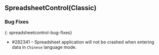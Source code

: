 ﻿## SpreadsheetControl(Classic)

### Bug Fixes
{: spreadsheetcontrol-bug-fixes}

* \#282341 – Spreadsheet application will not be crashed when entering data in `Chinese` language mode.
